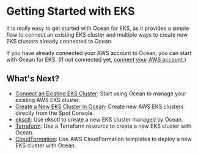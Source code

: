 # Getting Started with EKS

It is really easy to get started with Ocean for EKS, as it provides a simple flow to connect an existing EKS cluster and multiple ways to create new EKS clusters already connected to Ocean.

If you have already connected your AWS account to Ocean, you can start with Ocean for EKS. (If not connected yet, [connect your AWS account](connect-your-cloud-provider/aws-account).)

## What's Next?

- [Connect an Existing EKS Cluster](/ocean/getting-started/eks/join-an-existing-cluster): Start using Ocean to manage your existing AWS EKS cluster.
- [Create a New EKS Cluster in Ocean](/ocean/getting-started/eks/create-a-new-cluster): Create new AWS EKS clusters directly from the Spot Console.
- [eksctl](/ocean/tools-and-integrations/eksctl/): Use eksctl to create a new EKS cluster managed by Ocean.
- [Terraform](/ocean/getting-started/eks/terraform): Use a Terraform resource to create a new EKS cluster with Ocean.
- [CloudFormation](https://aws.amazon.com/quickstart/architecture/spotinst-ocean-eks/): Use AWS CloudFormation templates to deploy a new EKS cluster with Ocean.
